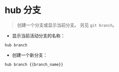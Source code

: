 # hub 分支

> 创建一个分支或显示当前分支。
> 另见 `git branch`。

- 显示当前活动分支的名称：

`hub branch`

- 创建一个新分支：

`hub branch {{branch_name}}`